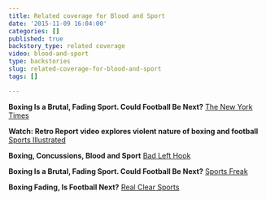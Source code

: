 ```yaml
---
title: Related coverage for Blood and Sport
date: '2015-11-09 16:04:00'
categories: []
published: true
backstory_type: related coverage
video: blood-and-sport
type: backstories
slug: related-coverage-for-blood-and-sport
tags: []

---
```

**Boxing Is a Brutal, Fading Sport. Could Football Be Next?**
[The New York Times](http://www.nytimes.com/2015/11/09/us/boxing-is-a-brutal-fading-sport-could-football-be-next.html?_r=0)

**Watch: Retro Report video explores violent nature of boxing and football**
[Sports Illustrated](http://www.si.com/nfl/2015/11/08/football-boxing-danger-violence-retro-report-video)

**Boxing, Concussions, Blood and Sport**
[Bad Left Hook](http://www.badlefthook.com/2015/11/9/9695826/boxing-concussions-blood-and-sport)

**Boxing Is a Brutal, Fading Sport. Could Football Be Next?**
[Sports Freak](http://sportsfreek.com/boxing-is-a-brutal-fading-sport-could-football-be-next-new-york-times/)

**Boxing Fading, Is Football Next?**
[Real Clear Sports](http://www.realclearsports.com/video/2015/11/09/boxing_fading_is_football_next.html)

